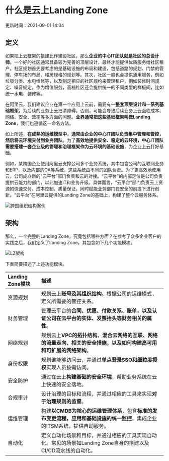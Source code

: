 # 什么是云上Landing Zone

更新时间：2021-09-01 14:04

## 定义

如果把上云框架的搭建比作建设社区，那么**企业的中心IT团队就是社区的总设计师**。一个好的社区通常具备较为完善的顶层设计，最终才能提供优质服务给社区租户。社区规划首先要考虑的是基础设施的布局和建设，包括道路的规划、门禁的管理、停车场的布局、楼房规格的规划等。其次，社区一般也会提供通用服务，例如垃圾分类、水电维修等，以及制定相应的社区规约来管理租户，例如装修时间规定、噪音规定。作为增值服务，高档社区还会提供统一的不同类型的样板间，比如统一水电、装修等。

在阿里云，我们建议企业在第一个应用上云前，需要有**一整套顶层设计和一系列基础框架**，为后续的业务上云扫清障碍。否则，可能会导致后续业务上云面临成本、网络、安全、效率等多方面的问题。**业界通常把这些基础框架叫做Landing Zone**，我们也遵循这一命名方法。

如上所述，**在成熟的运维模型中，通常由企业的中心IT团队负责集中管理和管控，然后将云环境交付到业务团队**。为了**高效地提供安全、稳定的云环境，中心IT团队需要搭建一套企业级的管理和治理框架作为云环境的基础设施**，为企业上云打好基础。

例如，某跨国企业使用阿里云支撑公司多个业务系统，其中包含公司的互联网业务和ERP，以及内部的OA等系统，这些系统由不同的团队负责。为了更高效地使用云，公司成立新的“云平台”部门负责和云的对接。“云平台”的内部定位是公司负责提供云能力的部门，以此加速IT和业务升级。具体而言，“云平台”部门负责云上资源的快速交付、成本控制、质量保证，同时赋能业务部门在安全的前提下进行创新。“云平台”在阿里云提供的Landing Zone的基础上，构建了整个云服务体系。

![跨国组织结构案例](https://help-static-aliyun-doc.aliyuncs.com/assets/img/zh-CN/5826740361/p314052.png)

## 架构

那么，一个完整的Landing Zone，究竟包括哪些方面？在参考了众多企业客户的实践之后，我们定义了Landing Zone，其包含如下几个功能模块。

![LZ架构](https://help-static-aliyun-doc.aliyuncs.com/assets/img/zh-CN/5826740361/p314053.png)

下表简要描述了上述功能模块。

| Landing Zone模块 | 描述                                                         |
| :--------------- | :----------------------------------------------------------- |
| 资源规划         | 规划云上**账号及其组织结构**。根据公司的运维模式，定义所需要的管控关系。 |
| 财务管理         | 管理云平台的**合同、优惠、付款关系、账单，以及认证公司在云平台的实体、发票抬头等财务相关的属性**。 |
| 网络规划         | 规划云上**VPC的拓扑结构、混合云网络的互联、网络的流量走向、相关的安全措施，以及如何构建高可用和可扩展的网络架构**。 |
| 身份权限         | 规划谁能够访问云，并通过**单点登录SSO和细粒度授权**实现人员按需访问。 |
| 安全防护         | 通过在云上**构建基础的安全环境**，帮助业务系统在云上快速的安全落地。 |
| 合规审计         | 设计治理的目标和流程，并通过相应的工具来实现**对于治理规则的监督**。 |
| 运维管理         | 构建**以CMDB为核心的运维管理体系**，包含**标准的发布变更流程，应用和基础设施的统一监控**，集成企业的ITSM系统，提供自助服务。 |
| 自动化           | 定义自动化场景和目标，并通过相应的工具实现自动化。常见的场景如Landing Zone自身的搭建以及CI/CD流水线的自动化。 |